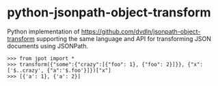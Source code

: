 # python-jsonpath-object-transform

Python implementation of https://github.com/dvdln/jsonpath-object-transform supporting the same language and API
for transforming JSON documents using JSONPath.

    >>> from jpot import *
    >>> transform({"some":{"crazy":[{"foo": 1}, {"foo": 2}]}}, {"x":['$..crazy', {"a":'$.foo'}]})["x"]
    >>> [{'a': 1}, {'a': 2}]

